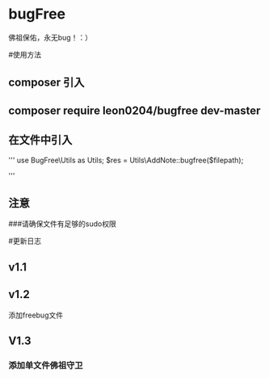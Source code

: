 # bugFree
佛祖保佑，永无bug！：）


#使用方法 
## composer 引入 
## composer require leon0204/bugfree dev-master 

## 在文件中引入 

'''
   use BugFree\Utils as Utils;
   $res = Utils\AddNote::bugfree($filepath);

'''
## 注意

###请确保文件有足够的sudo权限 


#更新日志

## v1.1

## v1.2
添加freebug文件

## V1.3
### 添加单文件佛祖守卫

